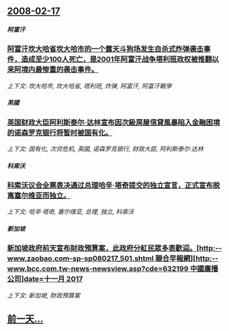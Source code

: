 ## [2008-02-17](/news/2008/02/17/index.md)

##### 阿富汗
### [阿富汗坎大哈省坎大哈市的一个露天斗狗场发生自杀式炸弹袭击事件，造成至少100人死亡，是2001年阿富汗战争塔利班政权被推翻以来阿境内最惨重的袭击事件。](/news/2008/02/17/阿富汗坎大哈省坎大哈市的一个露天斗狗场发生自杀式炸弹袭击事件-造成至少100人死亡-是2001年阿富汗战争塔利班政权被推.md)
_上下文: 坎大哈市, 坎大哈省, 塔利班, 炸弹, 阿富汗, 阿富汗戰爭_

##### 英國
### [英国财政大臣阿利斯泰尔·达林宣布因次級房屋信貸風暴陷入金融困境的诺森罗克银行将暂时被国有化。](/news/2008/02/17/英国财政大臣阿利斯泰尔-达林宣布因次級房屋信貸風暴陷入金融困境的诺森罗克银行将暂时被国有化.md)
_上下文: 国有化, 次贷危机, 英國, 诺森罗克银行, 财政大臣, 阿利斯泰尔·达林_

##### 科索沃
### [科索沃议会全票表决通过总理哈辛·塔奇提交的独立宣言，正式宣布脱离塞尔维亚而独立。](/news/2008/02/17/科索沃议会全票表决通过总理哈辛-塔奇提交的独立宣言-正式宣布脱离塞尔维亚而独立.md)
_上下文: 哈辛·塔奇, 塞尔维亚, 总理, 独立, 科索沃_

##### 新加坡
### [新加坡政府前天宣布財政預算案，此政府分紅民眾多表歡迎。[http:--www.zaobao.com-sp-sp080217_501.shtml 聯合早報網][http:--www.bcc.com.tw-news-newsview.asp?cde=632199 中國廣播公司]date=十一月 2017 ](/news/2008/02/17/新加坡政府前天宣布財政預算案-此政府分紅民眾多表歡迎-http-wwwzaobaocom-sp-sp08021.md)
_上下文: 新加坡, 財政預算案_

## [前一天...](/news/2008/02/16/index.md)

